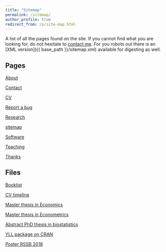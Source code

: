 ```yaml
---
title: "Sitemap"
permalink: /sitemap/
author_profile: true
redirect_from: /p/site-map.html
---
```


A list of all the pages found on the site. If you cannot find what you are looking for, do not hesitate to <a href="http://www.antoinesoetewey.com/contact/">contact me</a>. For you robots out there is an [XML version]({{ base_path }}/sitemap.xml) available for digesting as well.

<h2>Pages</h2>

<a href="https://www.antoinesoetewey.com/">About</a>

<a href="https://www.antoinesoetewey.com/contact/">Contact</a>

<a href="https://www.antoinesoetewey.com/cv/">CV</a>

<a href="https://www.antoinesoetewey.com/report-bug/">Report a bug</a>

<a href="https://www.antoinesoetewey.com/research/">Research</a>

<a href="https://www.antoinesoetewey.com/sitemap/">sitemap</a>

<a href="https://www.antoinesoetewey.com/software/">Software</a>

<a href="https://www.antoinesoetewey.com/teaching/">Teaching</a>

<a href="https://www.antoinesoetewey.com/thanks/">Thanks</a>

<!--
{% for post in site.pages %}
  {% include archive-single.html %}
{% endfor %}
-->

<h2>Files</h2>
<a href="https://www.antoinesoetewey.com/files/booklist.html">Booklist</a>

<a href="https://www.antoinesoetewey.com/files/CV_timeline_antoinesoetewey.html">CV timeline</a>

<a href="https://www.antoinesoetewey.com/files/Thesis_Antoine_Soetewey_MSc_Eco.pdf">Master thesis in Economics</a>

<a href="https://www.antoinesoetewey.com/files/SOETEWEY-ANTOINE-6083256-ECONOMETRICS-THESIS.pdf">Master thesis in Econometrics</a>

<a href="https://www.antoinesoetewey.com/files/Thesis_abstract_EN.pdf">Abstract PhD thesis in biostatistics</a>

<a href="https://www.antoinesoetewey.com/files/years-of-life-lost-yll.pdf">YLL package on CRAN</a>

<a href="https://www.antoinesoetewey.com/files/Poster_RSSB_2018.pdf">Poster RSSB 2018</a>
